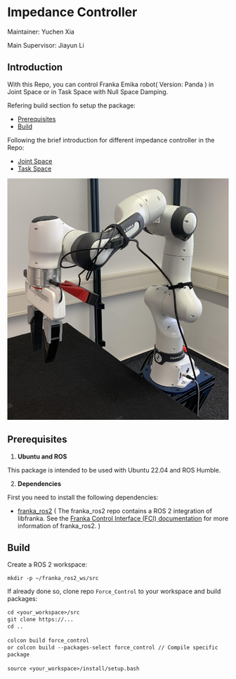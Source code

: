 # Impedance Controller
Maintainer: Yuchen Xia

Main Supervisor: Jiayun Li

## Introduction 
With this Repo, you can control Franka Emika robot( Version: Panda ) in Joint Space or in Task Space with Null Space Damping.

Refering build section fo setup the package:
- [Prerequisites](#prerequisites)
- [Build](#build)

Following the brief introduction for different impedance controller in the Repo:
- [Joint Space](#joint-space-impedance-controller)
- [Task Space](#task-space-impedance-controller-with-null-space-damping)

<img src="./doc/roboter_arm.jpg" alt="Panda Robot" width="800" height="550">


## Prerequisites
1. __Ubuntu and ROS__

This package is intended to be used with Ubuntu 22.04 and ROS Humble.

2. __Dependencies__

First you need to install the following dependencies:
<!-- * [libfranka](https://github.com/frankaemika/libfranka) -->
* [franka_ros2](https://github.com/frankaemika/franka_ros2)
( The franka_ros2 repo contains a ROS 2 integration of libfranka. See the [Franka Control Interface (FCI) documentation](https://frankaemika.github.io/docs/franka_ros2.html) for more information of franka_ros2. )

## Build
Create a ROS 2 workspace:

```
mkdir -p ~/franka_ros2_ws/src
```

If already done so, clone repo `Force_Control` to your workspace and build packages:

```
cd <your_workspace>/src
git clone https://...
cd ..

colcon build force_control
or colcon build --packages-select force_control // Compile specific package

source <your_workspace>/install/setup.bash
```



